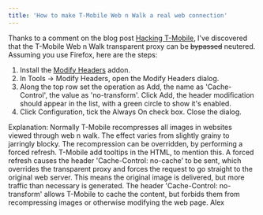 ```yaml
---
title: 'How to make T-Mobile Web n Walk a real web connection'
---
```


Thanks to a comment on the blog post [Hacking
T-Mobile](http://www.lewiz.org/archive/2007/01/03/hacking-t-mobile-web-proxy/),
I've discovered that the T-Mobile Web n Walk transparent proxy can be
~~bypassed~~ neutered. Assuming you use Firefox, here are the steps:

1.  Install the [Modify Headers](https://addons.mozilla.org/firefox/967)
    addon.
2.  In Tools -\> Modify Headers, open the Modify Headers dialog.
3.  Along the top row set the operation as Add, the name as
    'Cache-Control', the value as 'no-transform'. Click Add, the header
    modification should appear in the list, with a green circle to show
    it's enabled.
4.  Click Configuration, tick the Always On check box. Close the dialog.

Explanation: Normally T-Mobile recompresses all images in websites
viewed through web n walk. The effect varies from slightly grainy to
jarringly blocky. The recompression can be overridden, by performing a
forced refresh. T-Mobile add tooltips in the HTML, to mention this. A
forced refresh causes the header 'Cache-Control: no-cache' to be sent,
which overrides the transparent proxy and forces the request to go
straight to the original web server. This means the original image is
delivered, but more traffic than necessary is generated. The header
'Cache-Control: no-transform' allows T-Mobile to cache the content, but
forbids them from recompressing images or otherwise modifying the web
page. Alex
